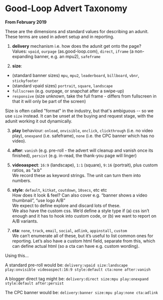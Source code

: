 # Good-Loop Advert Taxonomy

**From February 2019**

These are the dimensions and standard values for describing an adunit. 
These terms are used in advert setup and in reporting.

1. **delivery** mechanism i.e. how does the adunit get onto the page?   
Values: `vpaid`, `ourpage` (as.good-loop.com), `direct`, `iframe` (a non-expanding banner, e.g. an mpu2), `safeframe`

2. **size**:   
 - (standard banner sizes) `mpu`, `mpu2`, `leaderboard`, `billboard`, `vbnr`, `stickyfooter`
 - (standard vpaid sizes) `portrait`, `square`, `landscape`
 - `fullscreen` (e.g. ourpage, or snapchat after a swipe-up)
 - `responsive` (size unknown, take the full frame - differs from fullscreen in that it will only be part of the screen)

Size is often called "format" in the industry, but that's ambiguous -- so we use `size` instead.
It can be unset at the buying and request stage, with the adunit working it out dynamically.

3. **play** behaviour: `onload`, `onvisible`, `onclick`, `clickthrough` (i.e. no video play), 
`onexpand` (i.e. safeframe), `none` (i.e. the CPC banner which has no video).

4. **after**: `vanish` (e.g. pre-roll - the advert will cleanup and vanish once its finished), 
`persist` (e.g. in-read, the thank-you page will linger)

5. **videoaspect**: `16:9` (landscape), `1:1` (square), `9:16` (portrait), plus custom ratios, as "a:b"    
We record these as keyword strings. The unit can turn them into numbers.

6. **style**: `default`, `kitkat`, `coutdown`, `10secs`, etc etc    
How does it look & feel? Can also cover e.g. “banner shows a video thumbnail”, “use logo A/B”   
We expect to define explore and discard lots of these.   
We also have the custom css. We’d define a style type if 
(a) css isn’t enough and it has to hook into custom code, or (b) we want to report on A/B variants.

7. **cta**: `none`, `track`, `email`, `social`, `adlink`, `appinstall`, `custom`   
We can’t enumerate all of these, but it’s useful to list common ones for reporting. Let’s also have a custom html field, separate from this, which can define actual html (so a cta can have e.g. custom wording).

Using this...

A standard pre-roll would be: 
`delivery:vpaid size:landscape play:onvisible videoaspect:16:9 style:default cta:none after:vanish`

A blogger direct tag might be:
`delivery:direct size:mpu play:onexpand style:default after:persist`

The CPC banner would be:
`delivery:banner size:mpu play:none cta:adlink`

